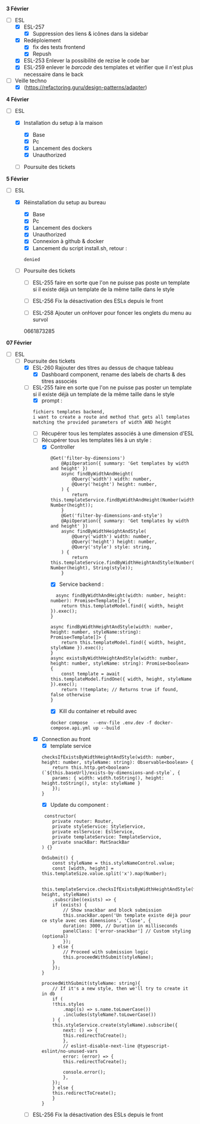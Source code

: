 **3 Février**
- [ ] ESL
    - [x] ESL-257
        - [x] Suppression des liens & icônes dans la sidebar
    - [x] Redéploiement
        - [x] fix des tests frontend
        - [x] Repush 
    - [x] ESL-253 Enlever la possibilité de rezise le code bar
    - [x] ESL-259 enlever le $barcode$ des templates et vérifier que il n'est plus necessaire dans le back
- [ ] Veille techno
    - [x] (https://refactoring.guru/design-patterns/adapter)

**4 Février**
- [ ] ESL
    - [x] Installation du setup à la maison
        - [x] Base
        - [x] Pc
        - [x] Lancement des dockers
        - [x] Unauthorized
    - [ ] Poursuite des tickets


    
**5 Février**
- [ ] ESL
    - [x] Réinstallation du setup au bureau
        - [x] Base
        - [x] Pc
        - [x] Lancement des dockers
        - [x] Unauthorized
        - [x] Connexion à github & docker
        - [x] Lancement du script install.sh, retour : 
        ```
        denied
        ```
    - [ ] Poursuite des tickets
        - [ ] ESL-255 faire en sorte que l'on ne puisse pas poste un template si il existe déjà un template de la même taille dans le style
        - [ ] ESL-256 Fix la désactivation des ESLs depuis le front
        - [ ] ESL-258 Ajouter un onHover pour foncer les onglets du menu au survol


        0661873285


**07 Février**
- [ ] ESL
    - [ ] Poursuite des tickets
        - [x] ESL-260 Rajouter des titres au dessus de chaque tableau
            - [x] Dashboard component, rename des labels de charts & des titres associés
        - [ ] ESL-255 faire en sorte que l'on ne puisse pas poster un template si il existe déjà un template de la même taille dans le style
            - [x] prompt :
            ```
            fichiers templates backend,
            i want to create a route and method that gets all templates matching the provided parameters of width AND height
            ```
            - [ ] Récupérer tous les templates associés à une dimension d'ESL
            - [ ] Récupérer tous les templates liés à un style :
                - [x] Controller 
                    ```
                    @Get('filter-by-dimensions')
                        @ApiOperation({ summary: 'Get templates by width and height' })
                        async findByWidthAndHeight(
                            @Query('width') width: number,
                            @Query('height') height: number,
                        ) {
                            return this.templateService.findByWidthAndHeight(Number(width), Number(height));
                        }
                        @Get('filter-by-dimensions-and-style')
                        @ApiOperation({ summary: 'Get templates by width and height' })
                        async findByWidthHeightAndStyle(
                            @Query('width') width: number,
                            @Query('height') height: number,
                            @Query('style') style: string,
                        ) {
                            return this.templateService.findByWidthHeightAndStyle(Number(width), Number(height), String(style));
                        }
                    ```
                    - [x] Service backend : 
                    ```
                      async findByWidthAndHeight(width: number, height: number): Promise<Template[]> {
                        return this.templateModel.find({ width, height }).exec();
                    }

                    async findByWidthHeightAndStyle(width: number, height: number, styleName:string): Promise<Template[]> {
                        return this.templateModel.find({ width, height, styleName }).exec();
                    }
                    async existsByWidthHeightAndStyle(width: number, height: number, styleName: string): Promise<boolean> {
                        const template = await this.templateModel.findOne({ width, height, styleName }).exec();
                        return !!template; // Returns true if found, false otherwise
                    }
                    ```
                    - [x] Kill du container et rebuild avec 
                    ```
                    docker compose  --env-file .env.dev -f docker-compose.api.yml up --build
                    ```
            - [x] Connection au front
                - [x] template service
                ```
                checksIfExistsByWidthHeightAndStyle(width: number, height: number, styleName: string): Observable<boolean> {
                    return this.http.get<boolean>(`${this.baseUrl}/exists-by-dimensions-and-style`, {
                    params: { width: width.toString(), height: height.toString(), style: styleName }
                    });
                }
                ```
                - [x] Update du component : 
                ```
                 constructor(
                    private router: Router,
                    private styleService: StyleService,
                    private eslService: EslService,
                    private templateService: TemplateService,
                    private snackBar: MatSnackBar
                ) {}

                OnSubmit() {
                    const styleName = this.styleNameControl.value;
                    const [width, height] = this.templateSize.value.split('x').map(Number);

                    this.templateService.checksIfExistsByWidthHeightAndStyle(width, height, styleName)
                    .subscribe((exists) => {
                    if (exists) {
                        // Show snackbar and block submission
                        this.snackBar.open('Un template existe déjà pour ce style avec ces dimensions', 'Close', {
                        duration: 3000, // Duration in milliseconds
                        panelClass: ['error-snackbar'] // Custom styling (optional)
                        });
                    } else {
                        // Proceed with submission logic
                        this.proceedWithSubmit(styleName);
                    }
                    });
                }

                proceedWithSubmit(styleName: string){
                    // If it's a new style, then we'll try to create it in db
                    if (
                    !this.styles
                        .map((s) => s.name.toLowerCase())
                        .includes(styleName?.toLowerCase())
                    ) {
                    this.styleService.create(styleName).subscribe({
                        next: () => {
                        this.redirectToCreate();
                        },
                        // eslint-disable-next-line @typescript-eslint/no-unused-vars
                        error: (error) => {
                        this.redirectToCreate();

                        console.error();
                        },
                    });
                    } else {
                    this.redirectToCreate();
                    }
                }
                ```
        - [ ] ESL-256 Fix la désactivation des ESLs depuis le front
